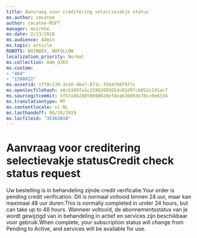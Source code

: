 ```yaml
---
title: Aanvraag voor creditering selectievakje status
ms.author: cmcatee
author: cmcatee-MSFT
manager: mnirkhe
ms.date: 2/23/2018
ms.audience: Admin
ms.topic: article
ROBOTS: NOINDEX, NOFOLLOW
localization_priority: Normal
ms.collection: Adm_O365
ms.custom:
- "464"
- "1500022"
ms.assetid: 1ff0c139-3ce0-46e7-873c-35d4f60f9f7c
ms.openlocfilehash: e8cb3097a1c2298208565dc82d97cb052c2d1ac7
ms.sourcegitcommit: 5fb7a4b28859690020efdea630d03e70cc0e6334
ms.translationtype: MT
ms.contentlocale: nl-NL
ms.lasthandoff: 06/28/2019
ms.locfileid: "35363018"
---
```

# <a name="credit-check-status-request"></a><span data-ttu-id="db1fc-102">Aanvraag voor creditering selectievakje status</span><span class="sxs-lookup"><span data-stu-id="db1fc-102">Credit check status request</span></span>

<span data-ttu-id="db1fc-103">Uw bestelling is in behandeling zijnde credit verificatie.</span><span class="sxs-lookup"><span data-stu-id="db1fc-103">Your order is pending credit verification.</span></span> <span data-ttu-id="db1fc-104">Dit is normaal voltooid binnen 24 uur, maar kan maximaal 48 uur duren.</span><span class="sxs-lookup"><span data-stu-id="db1fc-104">This is normally completed in under 24 hours, but can take up to 48 hours.</span></span> <span data-ttu-id="db1fc-105">Wanneer voltooid, de abonnementsstatus van je wordt gewijzigd van in behandeling in actief en services zijn beschikbaar voor gebruik.</span><span class="sxs-lookup"><span data-stu-id="db1fc-105">When complete, your subscription status will change from Pending to Active, and services will be available for use.</span></span>
  